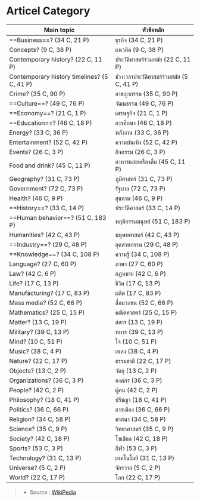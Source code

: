Articel Category
=====



| Main topic |หัวข้อหลัก |
|------------|----------------|
| ==Business==? (34 C, 21 P) |ธุรกิจ (34 C, 21 P) |
| Concepts? (9 C, 38 P) |แนวคิด (9 C, 38 P) |
| Contemporary history? (22 C, 11 P) |ประวัติศาสตร์ร่วมสมัย (22 C, 11 P) |
| Contemporary history timelines? (5 C, 41 P) |ช่วงเวลาประวัติศาสตร์ร่วมสมัย (5 C, 41 P) |
| Crime? (35 C, 90 P) |อาชญากรรม (35 C, 90 P) |
| ==Culture==? (49 C, 76 P) |วัฒนธรรม (49 C, 76 P) |
| ==Economy==? (21 C, 1 P) |เศรษฐกิจ (21 ​​C, 1 P) |
| ==Education==? (46 C, 18 P) |การศึกษา (46 C, 18 P) |
| Energy? (33 C, 36 P) |พลังงาน (33 C, 36 P) |
| Entertainment? (52 C, 42 P) |ความบันเทิง (52 C, 42 P) |
| Events? (26 C, 3 P) |กิจกรรม (26 C, 3 P) |
| Food and drink? (45 C, 11 P) |อาหารและเครื่องดื่ม (45 C, 11 P) |
| Geography? (31 C, 73 P) |ภูมิศาสตร์ (31 C, 73 P) |
| Government? (72 C, 73 P) |รัฐบาล (72 C, 73 P) |
| Health? (46 C, 9 P) |สุขภาพ (46 C, 9 P) |
| ==History==? (33 C, 14 P) |ประวัติศาสตร์ (33 C, 14 P) |
| ==Human behavior==? (51 C, 183 P) |พฤติกรรมมนุษย์ (51 C, 183 P) |
| Humanities? (42 C, 43 P) |มนุษยศาสตร์ (42 C, 43 P) |
| ==Industry==? (29 C, 48 P) |อุตสาหกรรม (29 C, 48 P) |
| ==Knowledge==? (34 C, 108 P) |ความรู้ (34 C, 108 P) |
| Language? (27 C, 60 P) |ภาษา (27 C, 60 P) |
| Law? (42 C, 6 P) |กฎหมาย (42 C, 6 P) |
| Life? (17 C, 13 P) |ชีวิต (17 C, 13 P) |
| Manufacturing? (17 C, 83 P) |ผลิต (17 C, 83 P) |
| Mass media? (52 C, 66 P) |สื่อมวลชน (52 C, 66 P) |
| Mathematics? (25 C, 15 P) |คณิตศาสตร์ (25 C, 15 P) |
| Matter? (13 C, 19 P) |สสาร (13 C, 19 P) |
| Military? (39 C, 13 P) |ทหาร (39 C, 13 P) |
| Mind? (10 C, 51 P) |ใจ (10 C, 51 P) |
| Music? (38 C, 4 P) |เพลง (38 C, 4 P) |
| Nature? (22 C, 17 P) |ธรรมชาติ (22 C, 17 P) |
| Objects? (13 C, 2 P) |วัตถุ (13 C, 2 P) |
| Organizations? (36 C, 3 P) |องค์กร (36 C, 3 P) |
| People? (42 C, 2 P) |ผู้คน (42 C, 2 P) |
| Philosophy? (18 C, 41 P) |ปรัชญา (18 C, 41 P) |
| Politics? (36 C, 66 P) |การเมือง (36 C, 66 P) |
| Religion? (34 C, 58 P) |ศาสนา (34 C, 58 P) |
| Science? (35 C, 9 P) |วิทยาศาสตร์ (35 C, 9 P) |
| Society? (42 C, 18 P) |โซเชียล (42 C, 18 P) |
| Sports? (53 C, 3 P) |กีฬา (53 C, 3 P) |
| Technology? (31 C, 13 P) |เทคโนโลยี (31 C, 13 P) |
| Universe? (5 C, 2 P) |จักรวาล (5 C, 2 P) |
| World? (22 C, 17 P) |โลก (22 C, 17 P) |

> - Source : [WikiPedia](https://en.wikipedia.org/wiki/Category:Main_topic_classifications)
<!--stackedit_data:
eyJoaXN0b3J5IjpbLTE4NzU0NDYyOTJdfQ==
-->